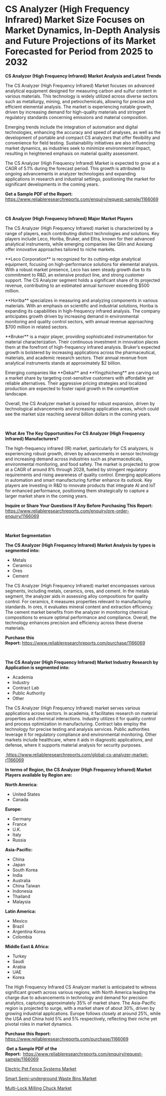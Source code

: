 <p><h1>CS Analyzer (High Frequency Infrared) Market Size Focuses on Market Dynamics, In-Depth Analysis and Future Projections of its Market Forecasted for Period from 2025 to 2032</h1></p><p><strong>CS Analyzer (High Frequency Infrared) Market Analysis and Latest Trends</strong></p>
<p><p>The CS Analyzer (High Frequency Infrared) Market focuses on advanced analytical equipment designed for measuring carbon and sulfur content in various materials. This technology is widely utilized across diverse sectors such as metallurgy, mining, and petrochemicals, allowing for precise and efficient elemental analysis. The market is experiencing notable growth, driven by increasing demand for high-quality materials and stringent regulatory standards concerning emissions and material composition. </p><p>Emerging trends include the integration of automation and digital technologies, enhancing the accuracy and speed of analyses, as well as the development of portable and compact CS analyzers that offer flexibility and convenience for field testing. Sustainability initiatives are also influencing market dynamics, as industries seek to minimize environmental impact, resulting in heightened emphasis on material quality assessment.</p><p>The CS Analyzer (High Frequency Infrared) Market is expected to grow at a CAGR of 5.1% during the forecast period. This growth is attributed to ongoing advancements in analyzer technologies and expanding applications in research and industrial settings, positioning the market for significant developments in the coming years.</p></p>
<p><strong>Get a Sample PDF of the Report:&nbsp;</strong> <a href="https://www.reliableresearchreports.com/enquiry/request-sample/1166069?utm_campaign=116&utm_medium=2&utm_source=Github&utm_content=ia&utm_term=11042025&utm_id=cs-analyzer-high-frequency-infrared">https://www.reliableresearchreports.com/enquiry/request-sample/1166069</a></p>
<p>&nbsp;</p>
<p><strong>CS Analyzer (High Frequency Infrared) Major Market Players</strong></p>
<p><p>The CS Analyzer (High Frequency Infrared) market is characterized by a range of players, each contributing distinct technologies and solutions. Key players include Leco, Horiba, Bruker, and Eltra, known for their advanced analytical instruments, while emerging companies like Qilin and Aoxiang offer innovative approaches tailored to niche markets.</p><p>**Leco Corporation** is recognized for its cutting-edge analytical equipment, focusing on high-performance solutions for elemental analysis. With a robust market presence, Leco has seen steady growth due to its commitment to R&D, an extensive product line, and strong customer support. The CS Analyzer segment holds a significant share of its projected revenue, contributing to an estimated annual turnover exceeding $500 million.</p><p>**Horiba** specializes in measuring and analyzing components in various materials. With an emphasis on scientific and industrial solutions, Horiba is expanding its capabilities in high-frequency infrared analysis. The company anticipates growth driven by increasing demand in environmental monitoring and quality control sectors, with annual revenue approaching $700 million in related sectors.</p><p>**Bruker** is a major player, providing sophisticated instrumentation for material characterization. Their continuous investment in innovation places them at the forefront of high-frequency infrared analysis. Bruker’s expected growth is bolstered by increasing applications across the pharmaceutical, materials, and academic research sectors. Their annual revenue from analytical instruments stands at approximately $2 billion.</p><p>Emerging companies like **Dekai** and **Yingzhicheng** are carving out a market share by targeting cost-sensitive customers with affordable yet reliable alternatives. Their aggressive pricing strategies and localized production are expected to foster rapid growth in the competitive landscape.</p><p>Overall, the CS Analyzer market is poised for robust expansion, driven by technological advancements and increasing application areas, which could see the market size reaching several billion dollars in the coming years.</p></p>
<p>&nbsp;</p>
<p><strong>What Are The Key Opportunities For CS Analyzer (High Frequency Infrared) Manufacturers?</strong></p>
<p><p>The high-frequency infrared (IR) market, particularly for CS analyzers, is experiencing robust growth, driven by advancements in sensor technology and increasing demand across industries such as pharmaceuticals, environmental monitoring, and food safety. The market is projected to grow at a CAGR of around 8% through 2028, fueled by stringent regulatory requirements and rising awareness of quality control. Emerging applications in automation and smart manufacturing further enhance its outlook. Key players are investing in R&D to innovate products that integrate AI and IoT for enhanced performance, positioning them strategically to capture a larger market share in the coming years.</p></p>
<p><strong>Inquire or Share Your Questions If Any Before Purchasing This Report:</strong> <a href="https://www.reliableresearchreports.com/enquiry/pre-order-enquiry/1166069?utm_campaign=116&utm_medium=2&utm_source=Github&utm_content=ia&utm_term=11042025&utm_id=cs-analyzer-high-frequency-infrared">https://www.reliableresearchreports.com/enquiry/pre-order-enquiry/1166069</a></p>
<p>&nbsp;</p>
<p><strong>Market Segmentation</strong></p>
<p><strong>The CS Analyzer (High Frequency Infrared) Market Analysis by types is segmented into:</strong></p>
<p><ul><li>Metals</li><li>Ceramics</li><li>Ores</li><li>Cement</li></ul></p>
<p><p>The CS Analyzer (High Frequency Infrared) market encompasses various segments, including metals, ceramics, ores, and cement. In the metals segment, the analyzer aids in assessing alloy compositions for quality control. For ceramics, it measures properties relevant to manufacturing standards. In ores, it evaluates mineral content and extraction efficiency. The cement market benefits from the analyzer in monitoring chemical compositions to ensure optimal performance and compliance. Overall, the technology enhances precision and efficiency across these diverse materials.</p></p>
<p><strong>Purchase this Report:&nbsp;</strong><a href="https://www.reliableresearchreports.com/purchase/1166069?utm_campaign=116&utm_medium=2&utm_source=Github&utm_content=ia&utm_term=11042025&utm_id=cs-analyzer-high-frequency-infrared">https://www.reliableresearchreports.com/purchase/1166069</a></p>
<p>&nbsp;</p>
<p><strong>The CS Analyzer (High Frequency Infrared) Market Industry Research by Application is segmented into:</strong></p>
<p><ul><li>Academia</li><li>Industry</li><li>Contract Lab</li><li>Public Authority</li><li>Other</li></ul></p>
<p><p>The CS Analyzer (High Frequency Infrared) market serves various applications across sectors. In academia, it facilitates research on material properties and chemical interactions. Industry utilizes it for quality control and process optimization in manufacturing. Contract labs employ the technology for precise testing and analysis services. Public authorities leverage it for regulatory compliance and environmental monitoring. Other markets include healthcare, where it aids in diagnostic applications, and defense, where it supports material analysis for security purposes.</p></p>
<p><a href="https://www.reliableresearchreports.com/global-cs-analyzer-market-r1166069?utm_campaign=116&utm_medium=2&utm_source=Github&utm_content=ia&utm_term=11042025&utm_id=cs-analyzer-high-frequency-infrared">&nbsp;https://www.reliableresearchreports.com/global-cs-analyzer-market-r1166069</a></p>
<p><strong>In terms of Region, the CS Analyzer (High Frequency Infrared) Market Players available by Region are:</strong></p>
<p>
    <p> <strong> North America: </strong>
        <ul>
            <li>United States</li>
            <li>Canada</li>
        </ul>
        </p> 
    <p> <strong> Europe: </strong>
        <ul>
            <li>Germany</li>
            <li>France</li>
            <li>U.K.</li>
            <li>Italy</li>
            <li>Russia</li>
        </ul>
        </p> 
    <p> <strong> Asia-Pacific: </strong>
        <ul>
            <li>China</li>
            <li>Japan</li>
            <li>South Korea</li>
            <li>India</li>
            <li>Australia</li>
            <li>China Taiwan</li>
            <li>Indonesia</li>
            <li>Thailand</li>
            <li>Malaysia</li>
        </ul>
        </p> 
    <p> <strong> Latin America: </strong>
        <ul>
            <li>Mexico</li>
            <li>Brazil</li>
            <li>Argentina Korea</li>
            <li>Colombia</li>
        </ul>
        </p> 
    <p> <strong> Middle East & Africa: </strong>
        <ul>
            <li>Turkey</li>
            <li>Saudi</li>
            <li>Arabia</li>
            <li>UAE</li>
            <li>Korea</li>
        </ul>
    </p>
    </p>
<p><p>The High Frequency Infrared CS Analyzer market is anticipated to witness significant growth across various regions, with North America leading the charge due to advancements in technology and demand for precision analytics, capturing approximately 35% of market share. The Asia-Pacific region is projected to surge, with a market share of about 30%, driven by growing industrial applications. Europe follows closely at around 25%, while the USA and China hold 5% and 5% respectively, reflecting their niche yet pivotal roles in market dynamics.</p></p>
<p><strong>Purchase this Report: </strong><a href="https://www.reliableresearchreports.com/purchase/1166069?utm_campaign=116&utm_medium=2&utm_source=Github&utm_content=ia&utm_term=11042025&utm_id=cs-analyzer-high-frequency-infrared">https://www.reliableresearchreports.com/purchase/1166069</a></p>
<p>&nbsp;<strong>Get a Sample PDF of the Report:&nbsp;&nbsp;</strong><a href="https://www.reliableresearchreports.com/enquiry/request-sample/1166069?utm_campaign=116&utm_medium=2&utm_source=Github&utm_content=ia&utm_term=11042025&utm_id=cs-analyzer-high-frequency-infrared">https://www.reliableresearchreports.com/enquiry/request-sample/1166069</a></p>
<p><strong></strong></p>
<p><p><a href="https://github.com/busamoleankk/Market-Research-Report-List-1/blob/main/electric-pet-fence-systems-market.md?utm_campaign=116&utm_medium=2&utm_source=Github&utm_content=ia&utm_term=11042025&utm_id=cs-analyzer-high-frequency-infrared">Electric Pet Fence Systems Market</a></p><p><a href="https://github.com/chillwervenu/Market-Research-Report-List-1/blob/main/smart-semi-underground-waste-bins-market.md?utm_campaign=116&utm_medium=2&utm_source=Github&utm_content=ia&utm_term=11042025&utm_id=cs-analyzer-high-frequency-infrared">Smart Semi-underground Waste Bins Market</a></p><p><a href="https://github.com/cayposshefin/Market-Research-Report-List-1/blob/main/multi-lock-milling-chuck-market.md?utm_campaign=116&utm_medium=2&utm_source=Github&utm_content=ia&utm_term=11042025&utm_id=cs-analyzer-high-frequency-infrared">Multi-Lock Milling Chuck Market</a></p></p>